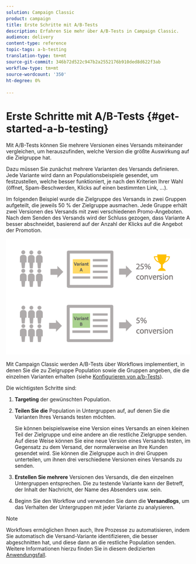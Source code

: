```yaml
---
solution: Campaign Classic
product: campaign
title: Erste Schritte mit A/B-Tests
description: Erfahren Sie mehr über A/B-Tests in Campaign Classic.
audience: delivery
content-type: reference
topic-tags: a-b-testing
translation-type: tm+mt
source-git-commit: 346b72d522c947b2a2552176b910ded8d622f3ab
workflow-type: tm+mt
source-wordcount: '350'
ht-degree: 0%

---
```



# Erste Schritte mit A/B-Tests {#get-started-a-b-testing}

Mit A/B-Tests können Sie mehrere Versionen eines Versands miteinander vergleichen, um herauszufinden, welche Version die größte Auswirkung auf die Zielgruppe hat.

Dazu müssen Sie zunächst mehrere Varianten des Versands definieren. Jede Variante wird dann an Populationsbeispiele gesendet, um festzustellen, welche besser funktioniert, je nach den Kriterien Ihrer Wahl (öffnet, Spam-Beschwerden, Klicks auf einen bestimmten Link, ...).

Im folgenden Beispiel wurde die Zielgruppe des Versands in zwei Gruppen aufgeteilt, die jeweils 50 % der Zielgruppe ausmachen. Jede Gruppe erhält zwei Versionen des Versands mit zwei verschiedenen Promo-Angeboten. Nach dem Senden des Versands wird der Schluss gezogen, dass Variante A besser abschneidet, basierend auf der Anzahl der Klicks auf die Angebot der Promotion.

![](assets/a-b-testing-schema.png)

Mit Campaign Classic werden A/B-Tests über Workflows implementiert, in denen Sie die zu Zielgruppe Population sowie die Gruppen angeben, die die einzelnen Varianten erhalten (siehe [Konfigurieren von a/b-Tests](../../delivery/using/configuring-a-b-testing.md)).

Die wichtigsten Schritte sind:

1. **Targeting** der gewünschten Population.
1. **Teilen Sie die** Population in Untergruppen auf, auf denen Sie die Varianten Ihres Versands testen möchten.

   Sie können beispielsweise eine Version eines Versands an einen kleinen Teil der Zielgruppe und eine andere an die restliche Zielgruppe senden. Auf diese Weise können Sie eine neue Version eines Versands testen, im Gegensatz zu dem Versand, der normalerweise an Ihre Kunden gesendet wird. Sie können die Zielgruppe auch in drei Gruppen unterteilen, um ihnen drei verschiedene Versionen eines Versands zu senden.

1. **Erstellen Sie mehrere** Versionen des Versands, die den einzelnen Untergruppen entsprechen. Die zu testende Variante kann der Betreff, der Inhalt der Nachricht, der Name des Absenders usw. sein.
1. Beginn Sie den Workflow und verwenden Sie dann die **Versandlogs**, um das Verhalten der Untergruppen mit jeder Variante zu analysieren.

>[!NOTE]
>
>Workflows ermöglichen Ihnen auch, Ihre Prozesse zu automatisieren, indem Sie automatisch die Versand-Variante identifizieren, die besser abgeschnitten hat, und diese dann an die restliche Population senden. Weitere Informationen hierzu finden Sie in diesem dedizierten [Anwendungsfall](../../delivery/using/a-b-testing-use-case.md).
